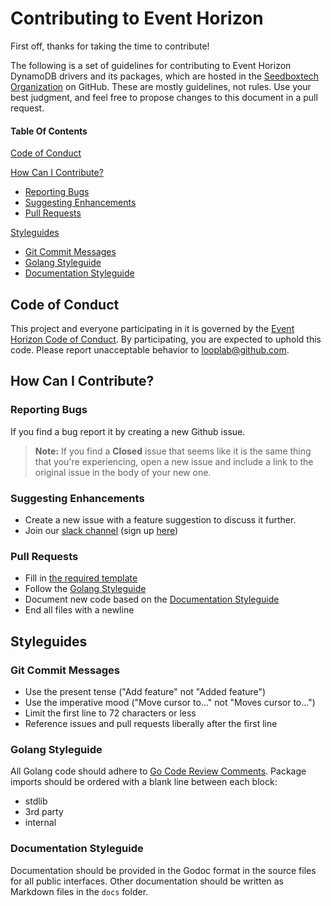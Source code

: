 # Contributing to Event Horizon

First off, thanks for taking the time to contribute!

The following is a set of guidelines for contributing to Event Horizon DynamoDB drivers and its packages, which are hosted in the [Seedboxtech Organization](CONTRIBUTING.md) on GitHub. These are mostly guidelines, not rules. Use your best judgment, and feel free to propose changes to this document in a pull request.

#### Table Of Contents

[Code of Conduct](#code-of-conduct)

[How Can I Contribute?](#how-can-i-contribute)

* [Reporting Bugs](#reporting-bugs)
* [Suggesting Enhancements](#suggesting-enhancements)
* [Pull Requests](#pull-requests)

[Styleguides](#styleguides)

* [Git Commit Messages](#git-commit-messages)
* [Golang Styleguide](#golang-styleguide)
* [Documentation Styleguide](#documentation-styleguide)

## Code of Conduct

This project and everyone participating in it is governed by the [Event Horizon Code of Conduct](CODE_OF_CONDUCT.md). By participating, you are expected to uphold this code. Please report unacceptable behavior to [looplab@github.com](mailto:eventhorizon@looplab.se).

## How Can I Contribute?

### Reporting Bugs

If you find a bug report it by creating a new Github issue.

> **Note:** If you find a **Closed** issue that seems like it is the same thing that you're experiencing, open a new issue and include a link to the original issue in the body of your new one.

### Suggesting Enhancements

* Create a new issue with a feature suggestion to discuss it further.
* Join our [slack channel](https://gophers.slack.com/messages/eventhorizon/) (sign up [here](https://gophersinvite.herokuapp.com/))

### Pull Requests

* Fill in [the required template](PULL_REQUEST_TEMPLATE.md)
* Follow the [Golang Styleguide](#golang-styleguide)
* Document new code based on the [Documentation Styleguide](#documentation-styleguide)
* End all files with a newline

## Styleguides

### Git Commit Messages

* Use the present tense ("Add feature" not "Added feature")
* Use the imperative mood ("Move cursor to..." not "Moves cursor to...")
* Limit the first line to 72 characters or less
* Reference issues and pull requests liberally after the first line

### Golang Styleguide

All Golang code should adhere to [Go Code Review Comments](https://github.com/golang/go/wiki/CodeReviewComments). Package imports should be ordered with a blank line between each block:

* stdlib
* 3rd party
* internal

### Documentation Styleguide

Documentation should be provided in the Godoc format in the source files for all public interfaces. Other documentation should be written as Markdown files in the `docs` folder.
